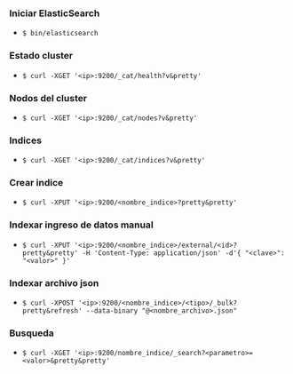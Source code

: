 ### Iniciar ElasticSearch
+ `$ bin/elasticsearch`

### Estado cluster
+ `$ curl -XGET '<ip>:9200/_cat/health?v&pretty'`
  
### Nodos del cluster
+ `$ curl -XGET '<ip>:9200/_cat/nodes?v&pretty'`

### Indices
+ `$ curl -XGET '<ip>:9200/_cat/indices?v&pretty'`

### Crear indice
+ `$ curl -XPUT '<ip>:9200/<nombre_indice>?pretty&pretty'`
  
### Indexar ingreso de datos manual

+ `$ curl -XPUT '<ip>:9200/<nombre_indice>/external/<id>?pretty&pretty' -H 'Content-Type: application/json' -d'{ "<clave>": "<valor>" }'`

### Indexar archivo json
+ `$ curl -XPOST '<ip>:9200/<nombre_indice>/<tipo>/_bulk?pretty&refresh' --data-binary "@<nombre_archivo>.json"`
  
### Busqueda
+ `$ curl -XGET '<ip>:9200/nombre_indice/_search?<parametro>=<valor>&pretty&pretty'`
